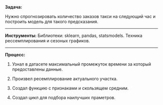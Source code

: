 **Задача:**

Нужно спрогнозировать количество заказов такси на следующий час и построить модель для такого предсказания.
***
**Инструменты:**
Библиотеки: sklearn, pandas, statsmodels. Техника рессемплирования и сезоных графиков. 
***
**Процесс:**
1. Узнал в датасете максимальный промежуток времени за который предоставлены данные.

2. Произвел ресемплирование актуального участка. 

3. Создал функцию с признаками и скользящем средним.

4. Создал цикл для подбора наилучших праметров. 
